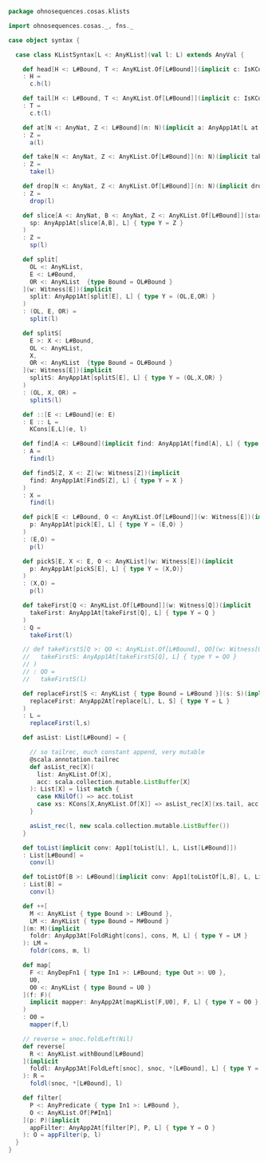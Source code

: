 
```scala
package ohnosequences.cosas.klists

import ohnosequences.cosas._, fns._

case object syntax {

  case class KListSyntax[L <: AnyKList](val l: L) extends AnyVal {

    def head[H <: L#Bound, T <: AnyKList.Of[L#Bound]](implicit c: IsKCons[L,H,T])
    : H =
      c.h(l)

    def tail[H <: L#Bound, T <: AnyKList.Of[L#Bound]](implicit c: IsKCons[L,H,T])
    : T =
      c.t(l)

    def at[N <: AnyNat, Z <: L#Bound](n: N)(implicit a: AnyApp1At[L at N, L] { type Y = Z })
    : Z =
      a(l)

    def take[N <: AnyNat, Z <: AnyKList.Of[L#Bound]](n: N)(implicit take: AnyApp1At[take[N], L] {type Y = Z })
    : Z =
      take(l)

    def drop[N <: AnyNat, Z <: AnyKList.Of[L#Bound]](n: N)(implicit drop: AnyApp1At[drop[N], L] { type Y = Z })
    : Z =
      drop(l)

    def slice[A <: AnyNat, B <: AnyNat, Z <: AnyKList.Of[L#Bound]](start: A, end: B)(implicit
      sp: AnyApp1At[slice[A,B], L] { type Y = Z }
    )
    : Z =
      sp(l)

    def split[
      OL <: AnyKList,
      E <: L#Bound,
      OR <: AnyKList  {type Bound = OL#Bound }
    ](w: Witness[E])(implicit
      split: AnyApp1At[split[E], L] { type Y = (OL,E,OR) }
    )
    : (OL, E, OR) =
      split(l)

    def splitS[
      E >: X <: L#Bound,
      OL <: AnyKList,
      X,
      OR <: AnyKList  {type Bound = OL#Bound }
    ](w: Witness[E])(implicit
      splitS: AnyApp1At[splitS[E], L] { type Y = (OL,X,OR) }
    )
    : (OL, X, OR) =
      splitS(l)

    def ::[E <: L#Bound](e: E)
    : E :: L =
      KCons[E,L](e, l)

    def find[A <: L#Bound](implicit find: AnyApp1At[find[A], L] { type Y = A })
    : A =
      find(l)

    def findS[Z, X <: Z](w: Witness[Z])(implicit
      find: AnyApp1At[FindS[Z], L] { type Y = X }
    )
    : X =
      find(l)

    def pick[E <: L#Bound, O <: AnyKList.Of[L#Bound]](w: Witness[E])(implicit
      p: AnyApp1At[pick[E], L] { type Y = (E,O) }
    )
    : (E,O) =
      p(l)

    def pickS[E, X <: E, O <: AnyKList](w: Witness[E])(implicit
      p: AnyApp1At[pickS[E], L] { type Y = (X,O)}
    )
    : (X,O) =
      p(l)

    def takeFirst[Q <: AnyKList.Of[L#Bound]](w: Witness[Q])(implicit
      takeFirst: AnyApp1At[takeFirst[Q], L] { type Y = Q }
    )
    : Q =
      takeFirst(l)

    // def takeFirstS[Q >: QO <: AnyKList.Of[L#Bound], QO](w: Witness[Q])(implicit
    //   takeFirstS: AnyApp1At[takeFirstS[Q], L] { type Y = QO }
    // )
    // : QO =
    //   takeFirstS(l)

    def replaceFirst[S <: AnyKList { type Bound = L#Bound }](s: S)(implicit
      replaceFirst: AnyApp2At[replace[L], L, S] { type Y = L }
    )
    : L =
      replaceFirst(l,s)

    def asList: List[L#Bound] = {

      // so tailrec, much constant append, very mutable
      @scala.annotation.tailrec
      def asList_rec[X](
        list: AnyKList.Of[X],
        acc: scala.collection.mutable.ListBuffer[X]
      ): List[X] = list match {
        case KNilOf() => acc.toList
        case xs: KCons[X,AnyKList.Of[X]] => asList_rec[X](xs.tail, acc += xs.head)
      }

      asList_rec(l, new scala.collection.mutable.ListBuffer())
    }

    def toList(implicit conv: App1[toList[L], L, List[L#Bound]])
    : List[L#Bound] =
      conv(l)

    def toListOf[B >: L#Bound](implicit conv: App1[toListOf[L,B], L, List[B]])
    : List[B] =
      conv(l)

    def ++[
      M <: AnyKList { type Bound >: L#Bound },
      LM <: AnyKList { type Bound = M#Bound }
    ](m: M)(implicit
      foldr: AnyApp3At[FoldRight[cons], cons, M, L] { type Y = LM }
    ): LM =
      foldr(cons, m, l)

    def map[
      F <: AnyDepFn1 { type In1 >: L#Bound; type Out >: U0 },
      U0,
      O0 <: AnyKList { type Bound = U0 }
    ](f: F)(
      implicit mapper: AnyApp2At[mapKList[F,U0], F, L] { type Y = O0 }
    )
    : O0 =
      mapper(f,l)

    // reverse = snoc.foldLeft(Nil)
    def reverse[
      R <: AnyKList.withBound[L#Bound]
    ](implicit
      foldl: AnyApp3At[FoldLeft[snoc], snoc, *[L#Bound], L] { type Y = R }
    ): R =
      foldl(snoc, *[L#Bound], l)

    def filter[
      P <: AnyPredicate { type In1 >: L#Bound },
      O <: AnyKList.Of[P#In1]
    ](p: P)(implicit
      appFilter: AnyApp2At[filter[P], P, L] { type Y = O }
    ): O = appFilter(p, l)
  }
}

```




[test/scala/cosas/asserts.scala]: ../../../../test/scala/cosas/asserts.scala.md
[test/scala/cosas/DenotationTests.scala]: ../../../../test/scala/cosas/DenotationTests.scala.md
[test/scala/cosas/EqualityTests.scala]: ../../../../test/scala/cosas/EqualityTests.scala.md
[test/scala/cosas/DependentFunctionsTests.scala]: ../../../../test/scala/cosas/DependentFunctionsTests.scala.md
[test/scala/cosas/KListsTests.scala]: ../../../../test/scala/cosas/KListsTests.scala.md
[test/scala/cosas/RecordTests.scala]: ../../../../test/scala/cosas/RecordTests.scala.md
[test/scala/cosas/NatTests.scala]: ../../../../test/scala/cosas/NatTests.scala.md
[test/scala/cosas/TypeUnionTests.scala]: ../../../../test/scala/cosas/TypeUnionTests.scala.md
[main/scala/cosas/package.scala]: ../package.scala.md
[main/scala/cosas/types/package.scala]: ../types/package.scala.md
[main/scala/cosas/types/types.scala]: ../types/types.scala.md
[main/scala/cosas/types/parsing.scala]: ../types/parsing.scala.md
[main/scala/cosas/types/productTypes.scala]: ../types/productTypes.scala.md
[main/scala/cosas/types/syntax.scala]: ../types/syntax.scala.md
[main/scala/cosas/types/project.scala]: ../types/project.scala.md
[main/scala/cosas/types/denotations.scala]: ../types/denotations.scala.md
[main/scala/cosas/types/functionTypes.scala]: ../types/functionTypes.scala.md
[main/scala/cosas/types/serialization.scala]: ../types/serialization.scala.md
[main/scala/cosas/klists/replace.scala]: replace.scala.md
[main/scala/cosas/klists/cons.scala]: cons.scala.md
[main/scala/cosas/klists/klists.scala]: klists.scala.md
[main/scala/cosas/klists/take.scala]: take.scala.md
[main/scala/cosas/klists/package.scala]: package.scala.md
[main/scala/cosas/klists/takeFirst.scala]: takeFirst.scala.md
[main/scala/cosas/klists/toList.scala]: toList.scala.md
[main/scala/cosas/klists/filter.scala]: filter.scala.md
[main/scala/cosas/klists/pick.scala]: pick.scala.md
[main/scala/cosas/klists/drop.scala]: drop.scala.md
[main/scala/cosas/klists/map.scala]: map.scala.md
[main/scala/cosas/klists/at.scala]: at.scala.md
[main/scala/cosas/klists/syntax.scala]: syntax.scala.md
[main/scala/cosas/klists/fold.scala]: fold.scala.md
[main/scala/cosas/klists/noDuplicates.scala]: noDuplicates.scala.md
[main/scala/cosas/klists/slice.scala]: slice.scala.md
[main/scala/cosas/klists/find.scala]: find.scala.md
[main/scala/cosas/records/package.scala]: ../records/package.scala.md
[main/scala/cosas/records/recordTypes.scala]: ../records/recordTypes.scala.md
[main/scala/cosas/records/syntax.scala]: ../records/syntax.scala.md
[main/scala/cosas/records/reorder.scala]: ../records/reorder.scala.md
[main/scala/cosas/typeUnions/typeUnions.scala]: ../typeUnions/typeUnions.scala.md
[main/scala/cosas/typeUnions/package.scala]: ../typeUnions/package.scala.md
[main/scala/cosas/fns/predicates.scala]: ../fns/predicates.scala.md
[main/scala/cosas/fns/instances.scala]: ../fns/instances.scala.md
[main/scala/cosas/fns/package.scala]: ../fns/package.scala.md
[main/scala/cosas/fns/syntax.scala]: ../fns/syntax.scala.md
[main/scala/cosas/fns/functions.scala]: ../fns/functions.scala.md
[main/scala/cosas/subtyping.scala]: ../subtyping.scala.md
[main/scala/cosas/witness.scala]: ../witness.scala.md
[main/scala/cosas/equality.scala]: ../equality.scala.md
[main/scala/cosas/Nat.scala]: ../Nat.scala.md
[main/scala/cosas/Bool.scala]: ../Bool.scala.md